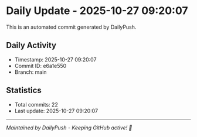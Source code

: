 # Daily Update - 2025-10-27 09:20:07

This is an automated commit generated by DailyPush.

## Daily Activity
- Timestamp: 2025-10-27 09:20:07
- Commit ID: e6a1e550
- Branch: main

## Statistics
- Total commits: 22
- Last update: 2025-10-27 09:20:07

---
*Maintained by DailyPush - Keeping GitHub active! 🚀*
